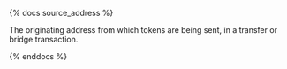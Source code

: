 {% docs source_address %}

The originating address from which tokens are being sent, in a transfer or bridge transaction.

{% enddocs %}
